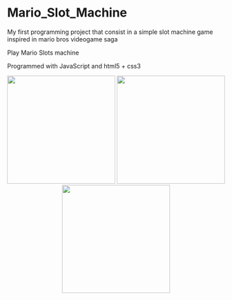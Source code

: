 # Mario_Slot_Machine

My first programming project that consist in a simple slot machine game inspired in mario bros videogame saga

<div><a src="https://marioslotmachine.onrender.com/">Play Mario Slots machine</a></div>

Programmed with JavaScript and html5 + css3

<div align="center">
<img width="250" src="https://github.com/LLuisPP/Mario_Slot_Machine/assets/116104082/2aa72400-9447-4b77-aafb-04d9bcda4013"> 
<img width="250" src="https://github.com/LLuisPP/Mario_Slot_Machine/assets/116104082/ee92c8b5-3b51-4eab-89c7-c9d007db5bed"> 
<img width="250" src="https://github.com/LLuisPP/Mario_Slot_Machine/assets/116104082/7b980815-7dc4-4c8c-a3b2-24e8bbcbf8e5">
</div>

